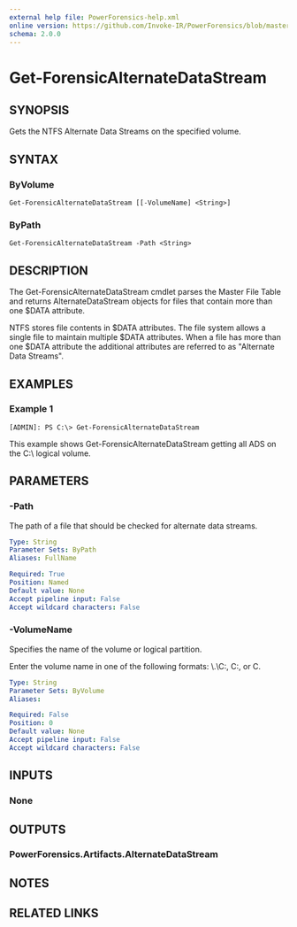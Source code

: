 ```yaml
---
external help file: PowerForensics-help.xml
online version: https://github.com/Invoke-IR/PowerForensics/blob/master/Modules/PowerForensics/docs/Get-ForensicAlternateDataStream.md
schema: 2.0.0
---
```


# Get-ForensicAlternateDataStream

## SYNOPSIS
Gets the NTFS Alternate Data Streams on the specified volume.

## SYNTAX

### ByVolume
```
Get-ForensicAlternateDataStream [[-VolumeName] <String>]
```

### ByPath
```
Get-ForensicAlternateDataStream -Path <String>
```

## DESCRIPTION
The Get-ForensicAlternateDataStream cmdlet parses the Master File Table and returns AlternateDataStream objects for files that contain more than one $DATA attribute.

NTFS stores file contents in $DATA attributes. The file system allows a single file to maintain multiple $DATA
attributes. When a file has more than one $DATA attribute the additional attributes are referred to as "Alternate Data
Streams".

## EXAMPLES

### Example 1
```
[ADMIN]: PS C:\> Get-ForensicAlternateDataStream
```

This example shows Get-ForensicAlternateDataStream getting all ADS on the C:\ logical volume.

## PARAMETERS

### -Path
The path of a file that should be checked for alternate data streams.

```yaml
Type: String
Parameter Sets: ByPath
Aliases: FullName

Required: True
Position: Named
Default value: None
Accept pipeline input: False
Accept wildcard characters: False
```

### -VolumeName
Specifies the name of the volume or logical partition.

Enter the volume name in one of the following formats: \\.\C:, C:, or C.

```yaml
Type: String
Parameter Sets: ByVolume
Aliases: 

Required: False
Position: 0
Default value: None
Accept pipeline input: False
Accept wildcard characters: False
```

## INPUTS

### None


## OUTPUTS

### PowerForensics.Artifacts.AlternateDataStream

## NOTES

## RELATED LINKS

